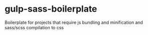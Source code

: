 # gulp-sass-boilerplate
Boilerplate for projects that require js bundling and minification and sass/scss compilation to css
